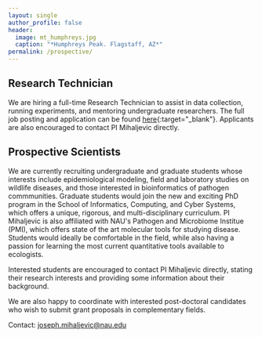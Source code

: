 ```yaml
---
layout: single
author_profile: false
header:
  image: mt_humphreys.jpg
  caption: "*Humphreys Peak. Flagstaff, AZ*" 
permalink: /prospective/
---
```


## Research Technician

We are hiring a full-time Research Technician to assist in data collection, running experiments, and mentoring undergraduate researchers. The full job posting and application can be found [here](https://hr.peoplesoft.nau.edu/psp/ph92prta/EMPLOYEE/HRMS/c/HRS_HRAM.HRS_APP_SCHJOB.GBL?Page=HRS_APP_JBPST&Action=U&FOCUS=Applicant&SiteId=1&JobOpeningId=603720&PostingSeq=1){:target="_blank"}. Applicants are also encouraged to contact PI Mihaljevic directly. 

## Prospective Scientists

We are currently recruiting undergraduate and graduate students whose interests include epidemiological modeling, field and laboratory studies on wildlife diseases, and those interested in bioinformatics of pathogen commmunities. Graduate students would join the new and exciting PhD program in the School of Informatics, Computing, and Cyber Systems, which offers a unique, rigorous, and multi-disciplinary curriculum. PI Mihaljevic is also affiliated with NAU's Pathogen and Microbiome Institue (PMI), which offers state of the art molecular tools for studying disease. Students would ideally be comfortable in the field, while also having a passion for learning the most current quantitative tools available to ecologists. 

Interested students are encouraged to contact PI Mihaljevic directly, stating their research interests and providing some information about their background.

We are also happy to coordinate with interested post-doctoral candidates who wish to submit grant proposals in complementary fields. 

Contact: joseph.mihaljevic@nau.edu
